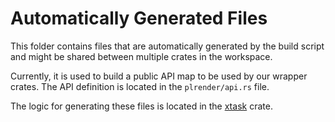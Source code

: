 # Automatically Generated Files

This folder contains files that are automatically generated by the build script
and might be shared between multiple crates in the workspace.

Currently, it is used to build a public API map to be used by our wrapper crates.
The API definition is located in the `plrender/api.rs` file.

The logic for generating these files is located in the [xtask](../xtask/README.md) crate.
